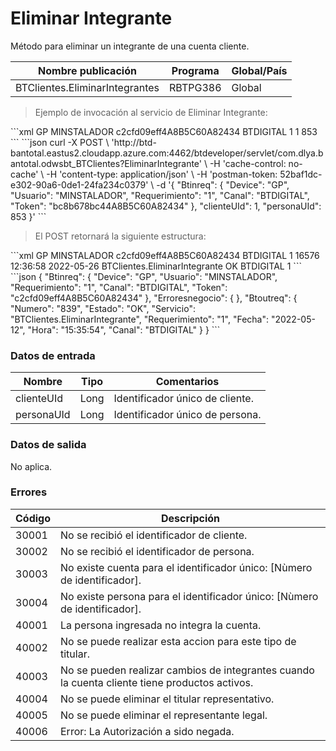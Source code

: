 # Eliminar Integrante 

Método para eliminar un integrante de una cuenta cliente. 

Nombre publicación | Programa | Global/País 
--------- | ----------- | ----------- 
BTClientes.EliminarIntegrantes | RBTPG386 | Global 

> Ejemplo de invocación al servicio de Eliminar Integrante: 

<code-group> 
<code-block title="XML" active> 
```xml 
<soapenv:Envelope xmlns:soapenv="http://schemas.xmlsoap.org/soap/envelope/" xmlns:bts="http://uy.com.dlya.bantotal/BTSOA/"> 
   <soapenv:Header/> 
   <soapenv:Body> 
      <bts:BTClientes.EliminarIntegrante> 
         <bts:Btinreq> 
            <bts:Device>GP</bts:Device> 
            <bts:Usuario>MINSTALADOR</bts:Usuario> 
            <bts:Token>c2cfd09eff4A8B5C60A82434</bts:Token> 
            <bts:Canal>BTDIGITAL</bts:Canal> 
            <bts:Requerimiento>1</bts:Requerimiento> 
         </bts:Btinreq> 
      </bts:BTClientes.EliminarIntegrante> 
      <bts:clienteUId>1</bts:clienteUId> 
      <bts:personaUId>853</bts:personaUId> 
   </soapenv:Body> 
</soapenv:Envelope> 
``` 
</code-block> 

<code-block title="JSON"> 
```json 
curl -X POST \ 
    'http://btd-bantotal.eastus2.cloudapp.azure.com:4462/btdeveloper/servlet/com.dlya.bantotal.odwsbt_BTClientes?EliminarIntegrante' \ 
    -H 'cache-control: no-cache' \ 
    -H 'content-type: application/json' \ 
    -H 'postman-token: 52baf1dc-e302-90a6-0de1-24fa234c0379' \ 
    -d '{ 
    "Btinreq": { 
        "Device": "GP", 
        "Usuario": "MINSTALADOR", 
        "Requerimiento": "1", 
        "Canal": "BTDIGITAL", 
        "Token": "bc8b678bc44A8B5C60A82434" 
    }, 
    "clienteUId": 1, 
    "personaUId": 853 
}' 
``` 
</code-block> 
</code-group> 

> El POST retornará la siguiente estructura: 

<code-group> 
<code-block title="XML" active> 
```xml 
<SOAP-ENV:Envelope xmlns:SOAP-ENV="http://schemas.xmlsoap.org/soap/envelope/" xmlns:xsd="http://www.w3.org/2001/XMLSchema" xmlns:SOAP-ENC="http://schemas.xmlsoap.org/soap/encoding/" xmlns:xsi="http://www.w3.org/2001/XMLSchema-instance"> 
   <SOAP-ENV:Body> 
      <BTClientes.EliminarIntegranteResponse xmlns="http://uy.com.dlya.bantotal/BTSOA/"> 
         <Btinreq> 
            <Device>GP</Device> 
            <Usuario>MINSTALADOR</Usuario> 
            <Token>c2cfd09eff4A8B5C60A82434</Token> 
            <Canal>BTDIGITAL</Canal> 
            <Requerimiento>1</Requerimiento> 
         </Btinreq> 
         <Erroresnegocio></Erroresnegocio> 
         <Btoutreq> 
            <Numero>16576</Numero> 
            <Hora>12:36:58</Hora> 
            <Fecha>2022-05-26</Fecha> 
            <Servicio>BTClientes.EliminarIntegrante</Servicio> 
            <Estado>OK</Estado> 
            <Canal>BTDIGITAL</Canal> 
            <Requerimiento>1</Requerimiento> 
         </Btoutreq> 
      </BTClientes.EliminarIntegranteResponse> 
   </SOAP-ENV:Body> 
</SOAP-ENV:Envelope> 
``` 
</code-block> 

<code-block title="JSON"> 
```json 
{ 
    "Btinreq": { 
        "Device": "GP", 
        "Usuario": "MINSTALADOR", 
        "Requerimiento": "1", 
        "Canal": "BTDIGITAL", 
        "Token": "c2cfd09eff4A8B5C60A82434" 
    }, 
    "Erroresnegocio": { 
    }, 
    "Btoutreq": { 
        "Numero": "839", 
        "Estado": "OK", 
        "Servicio": "BTClientes.EliminarIntegrante", 
        "Requerimiento": "1", 
        "Fecha": "2022-05-12", 
        "Hora": "15:35:54", 
        "Canal": "BTDIGITAL" 
    } 
} 
``` 
</code-block> 
</code-group> 

### Datos de entrada 

Nombre | Tipo | Comentarios 
--------- | ----------- | ----------- 
clienteUId | Long | Identificador único de cliente. 
personaUId | Long | Identificador único de persona. 


### Datos de salida 

No aplica. 

### Errores 

Código | Descripción 
--------- | ----------- 
30001 | No se recibió el identificador de cliente. 
30002 | No se recibió el identificador de persona. 
30003 | No existe cuenta para el identificador único: [Nùmero de identificador]. 
30004 | No existe persona para el identificador único: [Nùmero de identificador]. 
40001 | La persona ingresada no integra la cuenta. 
40002 | No se puede realizar esta accion para este tipo de titular. 
40003 | No se pueden realizar cambios de integrantes cuando la cuenta cliente tiene productos activos. 
40004 | No se puede eliminar el titular representativo. 
40005 | No se puede eliminar el representante legal. 
40006 | Error: La Autorización a sido negada. 

 
